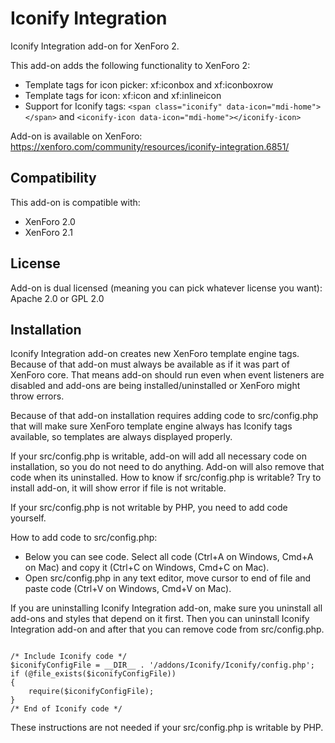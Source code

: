 # Iconify Integration

Iconify Integration add-on for XenForo 2.

This add-on adds the following functionality to XenForo 2:
* Template tags for icon picker: xf:iconbox and xf:iconboxrow
* Template tags for icon: xf:icon and xf:inlineicon
* Support for Iconify tags: ```<span class="iconify" data-icon="mdi-home"></span>``` and ```<iconify-icon data-icon="mdi-home"></iconify-icon>```

Add-on is available on XenForo: https://xenforo.com/community/resources/iconify-integration.6851/

## Compatibility

This add-on is compatible with:
* XenForo 2.0
* XenForo 2.1


## License

Add-on is dual licensed (meaning you can pick whatever license you want): Apache 2.0 or GPL 2.0

## Installation

Iconify Integration add-on creates new XenForo template engine tags. Because of that add-on must always be available as if it was part of XenForo core. That means add-on should run even when event listeners are disabled and add-ons are being installed/uninstalled or XenForo might throw errors.

Because of that add-on installation requires adding code to src/config.php that will make sure XenForo template engine always has Iconify tags available, so templates are always displayed properly.

If your src/config.php is writable, add-on will add all necessary code on installation, so you do not need to do anything. Add-on will also remove that code when its uninstalled. How to know if src/config.php is writable? Try to install add-on, it will show error if file is not writable.

If your src/config.php is not writable by PHP, you need to add code yourself.

How to add code to src/config.php:

* Below you can see code. Select all code (Ctrl+A on Windows, Cmd+A on Mac) and copy it (Ctrl+C on Windows, Cmd+C on Mac).
* Open src/config.php in any text editor, move cursor to end of file and paste code (Ctrl+V on Windows, Cmd+V on Mac).

If you are uninstalling Iconify Integration add-on, make sure you uninstall all add-ons and styles that depend on it first. Then you can uninstall Iconify Integration add-on and after that you can remove code from src/config.php.


```

/* Include Iconify code */
$iconifyConfigFile = __DIR__ . '/addons/Iconify/Iconify/config.php';
if (@file_exists($iconifyConfigFile))
{
    require($iconifyConfigFile);
}
/* End of Iconify code */

```

These instructions are not needed if your src/config.php is writable by PHP.
